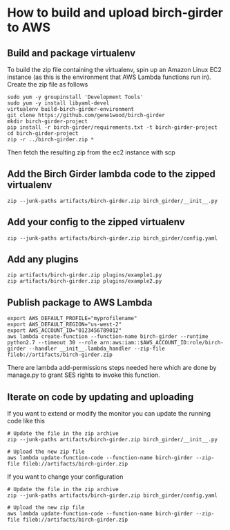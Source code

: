 How to build and upload birch-girder to AWS
===========================================

Build and package virtualenv
----------------------------

To build the zip file containing the virtualenv, spin up an Amazon Linux
EC2 instance (as this is the environment that AWS Lambda functions run
in). Create the zip file as follows

    sudo yum -y groupinstall 'Development Tools'
    sudo yum -y install libyaml-devel
    virtualenv build-birch-girder-environment
    git clone https://github.com/gene1wood/birch-girder
    mkdir birch-girder-project
    pip install -r birch-girder/requirements.txt -t birch-girder-project
    cd birch-girder-project
    zip -r ../birch-girder.zip *

Then fetch the resulting zip from the ec2 instance with scp

Add the Birch Girder lambda code to the zipped virtualenv
------------------------------------------

    zip --junk-paths artifacts/birch-girder.zip birch_girder/__init__.py

Add your config to the zipped virtualenv
----------------------------------------

    zip --junk-paths artifacts/birch-girder.zip birch_girder/config.yaml

Add any plugins
----------------------------------------

    zip artifacts/birch-girder.zip plugins/example1.py
    zip artifacts/birch-girder.zip plugins/example2.py

Publish package to AWS Lambda
-----------------------------

    export AWS_DEFAULT_PROFILE="myprofilename"
    export AWS_DEFAULT_REGION="us-west-2"
    export AWS_ACCOUNT_ID="0123456789012"
    aws lambda create-function --function-name birch-girder --runtime python2.7 --timeout 30 --role arn:aws:iam::$AWS_ACCOUNT_ID:role/birch-girder --handler __init__.lambda_handler --zip-file fileb://artifacts/birch-girder.zip

There are lambda add-permissions steps needed here which are done by
manage.py to grant SES rights to invoke this function.

Iterate on code by updating and uploading
-----------------------------------------

If you want to extend or modify the monitor you can update the running
code like this

    # Update the file in the zip archive 
    zip --junk-paths artifacts/birch-girder.zip birch_girder/__init__.py

    # Upload the new zip file
    aws lambda update-function-code --function-name birch-girder --zip-file fileb://artifacts/birch-girder.zip

If you want to change your configuration

    # Update the file in the zip archive 
    zip --junk-paths artifacts/birch-girder.zip birch_girder/config.yaml

    # Upload the new zip file
    aws lambda update-function-code --function-name birch-girder --zip-file fileb://artifacts/birch-girder.zip
